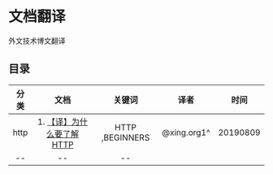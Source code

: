 # 文档翻译
外文技术博文翻译

## 目录
分类 | 文档 |关键词| 译者 | 时间
:--: | :--: |:--:| :--: | :--:
http | 1. [【译】为什么要了解HTTP](./http/为什么要了解HTTP.md) |HTTP ,BEGINNERS| @xing.org1^ | 20190809
-- | -- | --
